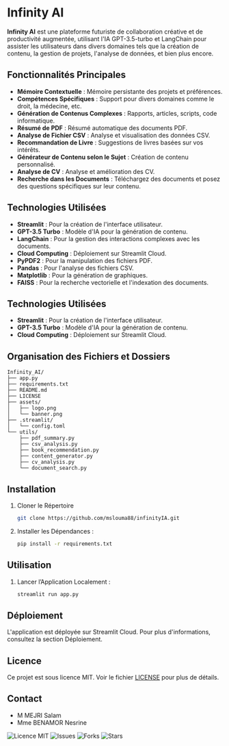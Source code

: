 # Infinity AI

**Infinity AI** est une plateforme futuriste de collaboration créative et de productivité augmentée, utilisant l'IA GPT-3.5-turbo et LangChain pour assister les utilisateurs dans divers domaines tels que la création de contenu, la gestion de projets, l'analyse de données, et bien plus encore.

## Fonctionnalités Principales

- **Mémoire Contextuelle** : Mémoire persistante des projets et préférences.
- **Compétences Spécifiques** : Support pour divers domaines comme le droit, la médecine, etc.
- **Génération de Contenus Complexes** : Rapports, articles, scripts, code informatique.
- **Résumé de PDF** : Résumé automatique des documents PDF.
- **Analyse de Fichier CSV** : Analyse et visualisation des données CSV.
- **Recommandation de Livre** : Suggestions de livres basées sur vos intérêts.
- **Générateur de Contenu selon le Sujet** : Création de contenu personnalisé.
- **Analyse de CV** : Analyse et amélioration des CV.
- **Recherche dans les Documents** : Téléchargez des documents et posez des questions spécifiques sur leur contenu.

## Technologies Utilisées

- **Streamlit** : Pour la création de l'interface utilisateur.
- **GPT-3.5 Turbo** : Modèle d'IA pour la génération de contenu.
- **LangChain** : Pour la gestion des interactions complexes avec les documents.
- **Cloud Computing** : Déploiement sur Streamlit Cloud.
- **PyPDF2** : Pour la manipulation des fichiers PDF.
- **Pandas** : Pour l'analyse des fichiers CSV.
- **Matplotlib** : Pour la génération de graphiques.
- **FAISS** : Pour la recherche vectorielle et l'indexation des documents.



## Technologies Utilisées

- **Streamlit** : Pour la création de l'interface utilisateur.
- **GPT-3.5 Turbo** : Modèle d'IA pour la génération de contenu.
- **Cloud Computing** : Déploiement sur Streamlit Cloud.

## Organisation des Fichiers et Dossiers

    Infinity_AI/
    ├── app.py
    ├── requirements.txt
    ├── README.md
    ├── LICENSE
    ├── assets/
    │   ├── logo.png
    │   └── banner.png
    ├── .streamlit/
    │   └── config.toml
    └── utils/
        ├── pdf_summary.py
        ├── csv_analysis.py
        ├── book_recommendation.py
        ├── content_generator.py
        ├── cv_analysis.py
        └── document_search.py



## Installation

1. Cloner le Répertoire

    ```bash
    git clone https://github.com/mslouma88/infinityIA.git
    ```

2. Installer les Dépendances :

    ```bash
    pip install -r requirements.txt
    ```

## Utilisation

1. Lancer l’Application Localement :

    ```bash
    streamlit run app.py
    ```

## Déploiement

L'application est déployée sur Streamlit Cloud. Pour plus d'informations, consultez la section Déploiement.

## Licence
Ce projet est sous licence MIT. Voir le fichier [LICENSE](LICENCE) pour plus de détails.

## Contact

- M MEJRI Salam 
- Mme BENAMOR Nesrine


![Licence MIT](https://img.shields.io/badge/Licence-MIT-green)
![Issues](https://img.shields.io/github/issues/mslouma88/infinityIA)
![Forks](https://img.shields.io/github/forks/mslouma88/InfinityIA)
![Stars](https://img.shields.io/github/stars/mslouma88/InfinityIA)
